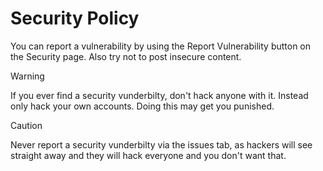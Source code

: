# Security Policy

You can report a vulnerability by using the Report Vulnerability button on the Security page.
Also try not to post insecure content.

> [!WARNING]
>  If you ever find a security vunderbilty, don't hack anyone with it. Instead only hack your own accounts. Doing this may get you punished.

> [!CAUTION]
>  Never report a security vunderbilty via the issues tab, as hackers will see straight away and they will hack everyone and you don't want that.
